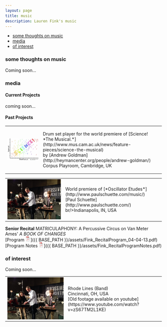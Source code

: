 ```yaml
---
layout: page
title: music
description: Lauren Fink's music
---
```


<div class="navbar">
    <div class="navbar-inner">
        <ul class="nav">
            <li><a href="#philosophy">some thoughts on music</a></li>
            <li><a href="#audio">media</a></li>
            <li><a href="#others">of interest</a></li>
        </ul>
    </div>
</div>


### <a name="philosophy"></a>some thoughts on music
Coming soon...

### <a name="audio"></a>media

#### Current Projects
coming soon...

#### Past Projects 



<table class="wide">
<tr>
  <td class="left">
    <img src="assets/publpics/sciMus2.png" alt="Science! The Musical." title="Science! The Musical."/>
  </td>
  <td class="right">
    <p> Drum set player for the world premiere of [Science! *The Musical.*](http://www.mus.cam.ac.uk/news/feature-pieces/science-the-musical) <br/> 
    by [Andrew Goldman](http://heymancenter.org/people/andrew-goldman/) <br/> 
    Corpus Playroom, Cambridge, UK
    </p>
  </td>
</tr>
<tr>


<table class="wide">
<tr>
  <td class="left">
    <img src="assets/publpics/osc2.png" alt="Prepping for performance of Oscillator Etudes" title="Prepping for performance of Oscillator Etudes"/>
  </td>
  <td class="right">
    <p> World premiere of [*Oscillator Etudes*](http://www.paulschuette.com/music/) <br/>  
		[Paul Schuette](http://www.paulschuette.com/) <br/>  
		br/>Indianapolis, IN, USA  
    </p>
  </td>
</tr>
<tr>


<table class="wide">
<tr>
  <td class="left">
    <img src="assets/publpics/osc2.png" alt="Prepping for performance of Oscillator Etudes" title="Prepping for performance of Oscillator Etudes"/>
  </td>
  <td class="right">
    <p> Rhode Lines (Band) <br/>  
		Cincinnati, OH, USA <br/>  
		[Old footage available on youtube](https://www.youtube.com/watch?v=zS67TM2L1KE) 
    </p>
  </td>
</tr>
<tr>

**Senior Recital**
MATRICULAPHONY: A Percussive Circus on Van Meter Ames' *A BOOK OF CHANGES*  
[Program ![Program as pdf](icons16/pdf-icon.png)]({{ BASE_PATH }}/assets/Fink_RecitalProgram_04-04-13.pdf)   
[Program Notes ![Notes as pdf](icons16/pdf-icon.png)]({{ BASE_PATH }}/assets/Fink_RecitalProgramNotes.pdf) 


### <a name="others"></a>of interest
Coming soon...

